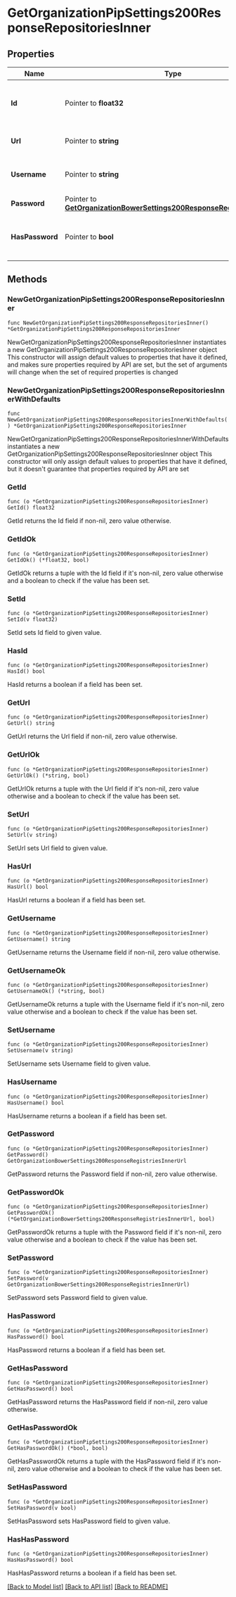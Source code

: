 # GetOrganizationPipSettings200ResponseRepositoriesInner

## Properties

Name | Type | Description | Notes
------------ | ------------- | ------------- | -------------
**Id** | Pointer to **float32** | UUID of the Pip repository (For FOSSA internal usage) | [optional] 
**Url** | Pointer to **string** | Remote URL of the Pip repository | [optional] 
**Username** | Pointer to **string** | Username for authenticating to the Pip repository | [optional] 
**Password** | Pointer to [**GetOrganizationBowerSettings200ResponseRegistriesInnerUrl**](GetOrganizationBowerSettings200ResponseRegistriesInnerUrl.md) |  | [optional] 
**HasPassword** | Pointer to **bool** | Used when an existing password is obfuscated in the response | [optional] [readonly] 

## Methods

### NewGetOrganizationPipSettings200ResponseRepositoriesInner

`func NewGetOrganizationPipSettings200ResponseRepositoriesInner() *GetOrganizationPipSettings200ResponseRepositoriesInner`

NewGetOrganizationPipSettings200ResponseRepositoriesInner instantiates a new GetOrganizationPipSettings200ResponseRepositoriesInner object
This constructor will assign default values to properties that have it defined,
and makes sure properties required by API are set, but the set of arguments
will change when the set of required properties is changed

### NewGetOrganizationPipSettings200ResponseRepositoriesInnerWithDefaults

`func NewGetOrganizationPipSettings200ResponseRepositoriesInnerWithDefaults() *GetOrganizationPipSettings200ResponseRepositoriesInner`

NewGetOrganizationPipSettings200ResponseRepositoriesInnerWithDefaults instantiates a new GetOrganizationPipSettings200ResponseRepositoriesInner object
This constructor will only assign default values to properties that have it defined,
but it doesn't guarantee that properties required by API are set

### GetId

`func (o *GetOrganizationPipSettings200ResponseRepositoriesInner) GetId() float32`

GetId returns the Id field if non-nil, zero value otherwise.

### GetIdOk

`func (o *GetOrganizationPipSettings200ResponseRepositoriesInner) GetIdOk() (*float32, bool)`

GetIdOk returns a tuple with the Id field if it's non-nil, zero value otherwise
and a boolean to check if the value has been set.

### SetId

`func (o *GetOrganizationPipSettings200ResponseRepositoriesInner) SetId(v float32)`

SetId sets Id field to given value.

### HasId

`func (o *GetOrganizationPipSettings200ResponseRepositoriesInner) HasId() bool`

HasId returns a boolean if a field has been set.

### GetUrl

`func (o *GetOrganizationPipSettings200ResponseRepositoriesInner) GetUrl() string`

GetUrl returns the Url field if non-nil, zero value otherwise.

### GetUrlOk

`func (o *GetOrganizationPipSettings200ResponseRepositoriesInner) GetUrlOk() (*string, bool)`

GetUrlOk returns a tuple with the Url field if it's non-nil, zero value otherwise
and a boolean to check if the value has been set.

### SetUrl

`func (o *GetOrganizationPipSettings200ResponseRepositoriesInner) SetUrl(v string)`

SetUrl sets Url field to given value.

### HasUrl

`func (o *GetOrganizationPipSettings200ResponseRepositoriesInner) HasUrl() bool`

HasUrl returns a boolean if a field has been set.

### GetUsername

`func (o *GetOrganizationPipSettings200ResponseRepositoriesInner) GetUsername() string`

GetUsername returns the Username field if non-nil, zero value otherwise.

### GetUsernameOk

`func (o *GetOrganizationPipSettings200ResponseRepositoriesInner) GetUsernameOk() (*string, bool)`

GetUsernameOk returns a tuple with the Username field if it's non-nil, zero value otherwise
and a boolean to check if the value has been set.

### SetUsername

`func (o *GetOrganizationPipSettings200ResponseRepositoriesInner) SetUsername(v string)`

SetUsername sets Username field to given value.

### HasUsername

`func (o *GetOrganizationPipSettings200ResponseRepositoriesInner) HasUsername() bool`

HasUsername returns a boolean if a field has been set.

### GetPassword

`func (o *GetOrganizationPipSettings200ResponseRepositoriesInner) GetPassword() GetOrganizationBowerSettings200ResponseRegistriesInnerUrl`

GetPassword returns the Password field if non-nil, zero value otherwise.

### GetPasswordOk

`func (o *GetOrganizationPipSettings200ResponseRepositoriesInner) GetPasswordOk() (*GetOrganizationBowerSettings200ResponseRegistriesInnerUrl, bool)`

GetPasswordOk returns a tuple with the Password field if it's non-nil, zero value otherwise
and a boolean to check if the value has been set.

### SetPassword

`func (o *GetOrganizationPipSettings200ResponseRepositoriesInner) SetPassword(v GetOrganizationBowerSettings200ResponseRegistriesInnerUrl)`

SetPassword sets Password field to given value.

### HasPassword

`func (o *GetOrganizationPipSettings200ResponseRepositoriesInner) HasPassword() bool`

HasPassword returns a boolean if a field has been set.

### GetHasPassword

`func (o *GetOrganizationPipSettings200ResponseRepositoriesInner) GetHasPassword() bool`

GetHasPassword returns the HasPassword field if non-nil, zero value otherwise.

### GetHasPasswordOk

`func (o *GetOrganizationPipSettings200ResponseRepositoriesInner) GetHasPasswordOk() (*bool, bool)`

GetHasPasswordOk returns a tuple with the HasPassword field if it's non-nil, zero value otherwise
and a boolean to check if the value has been set.

### SetHasPassword

`func (o *GetOrganizationPipSettings200ResponseRepositoriesInner) SetHasPassword(v bool)`

SetHasPassword sets HasPassword field to given value.

### HasHasPassword

`func (o *GetOrganizationPipSettings200ResponseRepositoriesInner) HasHasPassword() bool`

HasHasPassword returns a boolean if a field has been set.


[[Back to Model list]](../README.md#documentation-for-models) [[Back to API list]](../README.md#documentation-for-api-endpoints) [[Back to README]](../README.md)


